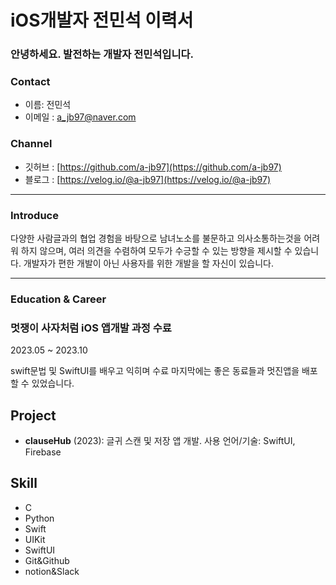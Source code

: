 
# iOS개발자 전민석 이력서

### 안녕하세요. 발전하는 개발자 전민석입니다.

### Contact

- 이름: 전민석
- 이메일 : a_jb97@naver.com

### Channel

- 깃허브 : [https://github.com/a-jb97](https://github.com/a-jb97)
- 블로그 : [https://velog.io/@a-jb97](https://velog.io/@a-jb97)

---

### Introduce

다양한 사람글과의 협업 경험을 바탕으로 남녀노소를 불문하고 의사소통하는것을 어려워 하지 않으며, 여러 의견을 수렴하여 모두가 수긍할 수 있는 방향을 제시할 수 있습니다. 개발자가 편한 개발이 아닌 사용자를 위한 개발을 할 자신이 있습니다.

---

### Education & Career

### 멋쟁이 사자처럼 iOS 앱개발 과정 수료

2023.05 ~ 2023.10

swift문법 및 SwiftUI를 배우고 익히며 수료 마지막에는 좋은 동료들과 멋진앱을 배포할 수 있었습니다.

## Project

- **clauseHub** (2023): 글귀 스캔 및 저장 앱 개발. 사용 언어/기술: SwiftUI, Firebase

## Skill

- C
- Python
- Swift
- UIKit
- SwiftUI
- Git&Github
- notion&Slack
